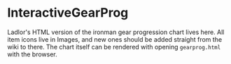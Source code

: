 # InteractiveGearProg
Ladlor's HTML version of the ironman gear progression chart lives here.
All item icons live in Images, and new ones should be added straight from the wiki to there.
The chart itself can be rendered with opening `gearprog.html` with the browser.
